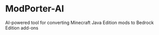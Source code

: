 # ModPorter-AI
AI-powered tool for converting Minecraft Java Edition mods to Bedrock Edition add-ons
